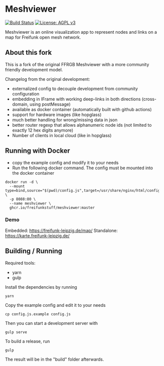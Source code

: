 # Meshviewer
[![Build Status](https://github.com/freifunkstuff/meshviewer/actions/workflows/deploy-image.yml/badge.svg)](https://github.com/freifunkstuff/meshviewer/actions/workflows/deploy-image.yml)
[![License: AGPL v3](https://img.shields.io/github/license/ffrgb/meshviewer.svg?style=flat-square)](https://www.gnu.org/licenses/agpl-3.0)

Meshviewer is an online visualization app to represent nodes and links on a map for Freifunk open mesh network.

## About this fork

This is a fork of the original FFRGB Meshviewer with a more community friendly development model.

Changelog from the original development:
* externalized config to decouple development from community configuration
* embedding in IFrame with working deep-links in both directions (cross-domain, using postMessage)
* available as docker container (automatically built with github actions)
* support for hardware images (like hopglass)
* much better handling for wrong/missing data in json
* better router regexp that allows alphanumeric node ids (not limited to exactly 12 hex digits anymore)
* Number of clients in local cloud (like in hopglass)


## Running with Docker

* copy the example config and modify it to your needs
* Run the following docker command. The config must be mounted into the docker container

```
docker run -d \
  --mount type=bind,source="$(pwd)/config.js",target=/usr/share/nginx/html/config.js \
  -p 8088:80 \
  --name meshviewer \
  ghcr.io/freifunkstuff/meshviewer:master
```


### Demo

Embedded: https://freifunk-leipzig.de/map/
Standalone: https://karte.freifunk-leipzig.de/

## Building / Running

Required tools:
* yarn
* gulp

Install the dependencies by running
```
yarn
```

Copy the example config and edit it to your needs
```
cp config.js.example config.js
```

Then you can start a development server with
```
gulp serve
```

To build a release, run
```
gulp
```

The result will be in the "build" folder afterwards.